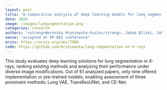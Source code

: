 ```yaml
---
layout: post
title: "A comparative analysis of deep learning models for lung segmentation on X-ray images"
data: 2024
image: /images/lungsegmentation.png
categories: research
authors: "<strong>Weronika Hryniewska-Guzik</strong>, Jakub Bilski, Jakub Brojacz, Bartosz Chrostowski, Jakub Drak Sbahi, Przemysław Biecek"
venue: "accepted at PP-RAI conference"
arxiv: https://arxiv.org/abs/TODO
code: https://github.com/Hryniewska/lung-segmentation-on-X-rays
---
```

This study evaluates deep learning solutions for lung segmentation in X-rays, ranking existing methods and analyzing their performance under diverse image modifications. Out of 61 analyzed papers, only nine offered implementation or pre-trained models, enabling assessment of three prominent methods: Lung VAE, TransResUNet, and CE-Net.
